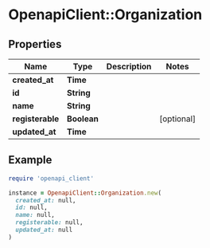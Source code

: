 # OpenapiClient::Organization

## Properties

| Name | Type | Description | Notes |
| ---- | ---- | ----------- | ----- |
| **created_at** | **Time** |  |  |
| **id** | **String** |  |  |
| **name** | **String** |  |  |
| **registerable** | **Boolean** |  | [optional] |
| **updated_at** | **Time** |  |  |

## Example

```ruby
require 'openapi_client'

instance = OpenapiClient::Organization.new(
  created_at: null,
  id: null,
  name: null,
  registerable: null,
  updated_at: null
)
```

